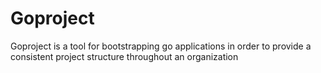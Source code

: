 # Goproject

Goproject is a tool for bootstrapping go applications in order to provide a consistent project structure throughout an organization
